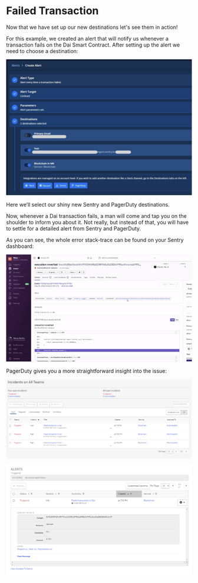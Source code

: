 # Failed Transaction

Now that we have set up our new destinations let's see them in action!

For this example, we created an alert that will notify us whenever a transaction fails on the Dai Smart Contract. After setting up the alert we need to choose a destination:

![](../../.gitbook/assets/image%20%2856%29.png)

Here we’ll select our shiny new Sentry and PagerDuty destinations.

Now, whenever a Dai transaction fails, a man will come and tap you on the shoulder to inform you about it. Not really, but instead of that, you will have to settle for a detailed alert from Sentry and PagerDuty.

As you can see, the whole error stack-trace can be found on your Sentry dashboard:

![](../../.gitbook/assets/image%20%2843%29.png)

PagerDuty gives you a more straightforward insight into the issue:

![](../../.gitbook/assets/image%20%2849%29.png)

![](../../.gitbook/assets/image%20%288%29.png)

